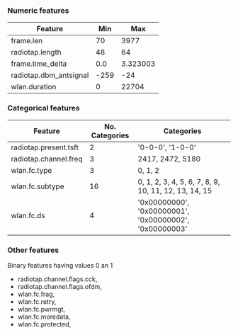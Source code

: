 ### Numeric features

| **Feature** | **Min** | **Max** |
|----------|------------|---------------|
| frame.len | 70 | 3977 |
| radiotap.length | 48 | 64 |
| frame.time_delta | 0.0 | 3.323003 |
| radiotap.dbm_antsignal | -259 | -24 |
| wlan.duration | 0 | 22704 | 


### Categorical features

| **Feature** | **No. Categories** | **Categories** | 
|----------|------------|---------------|
| radiotap.present.tsft | 2 |'0-0-0', '1-0-0'|
| radiotap.channel.freq | 3 |  2417, 2472, 5180 |
| wlan.fc.type | 3 | 0, 1, 2 |
| wlan.fc.subtype | 16 | 0, 1, 2, 3, 4, 5, 6, 7, 8, 9, 10, 11, 12, 13, 14, 15 |
| wlan.fc.ds | 4 | '0x00000000', '0x00000001', '0x00000002', '0x00000003' |

### Other features
Binary features having values 0 an 1

* radiotap.channel.flags.cck,
* radiotap.channel.flags.ofdm,
* wlan.fc.frag,
* wlan.fc.retry,
* wlan.fc.pwrmgt,
* wlan.fc.moredata,
* wlan.fc.protected,

